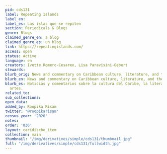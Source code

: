 ```yaml
---
pid: cds131
label: Repeating Islands
label_en:
label_es: Las islas que se repiten
section: Periodicals & Blogs
genre: Blogs
claimed_genre_en: a blog
claimed_genre_es: un blog
link: https://repeatingislands.com/
access: open
status: Active
language: en
creators: Ivette Romero-Cesareo, Lisa Paravisini-Gebert
stewards:
blurb_orig: News and commentary on Caribbean culture, literature, and the arts
blurb_en: News and commentary on Caribbean culture, literature, and the arts
blurb_es: Noticias y comentarios sobre la cultura del Caribe, la literatura y las
  artes.
related_to:
sub_collections:
open_data:
added_by: Roopika Risam
twitter: "@roopikarisam"
census_year: '2020'
notes:
order: '036'
layout: caridischo_item
collection: main
thumbnail: "/img/derivatives/simple/cds131/thumbnail.jpg"
full: "/img/derivatives/simple/cds131/fullwidth.jpg"
---
```


